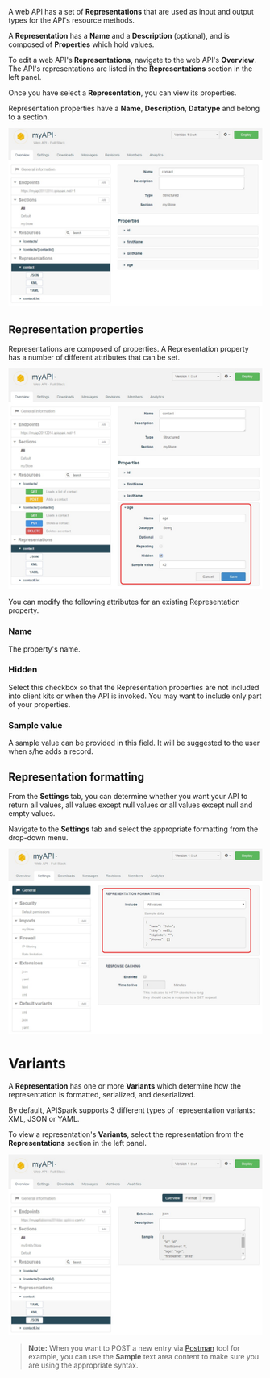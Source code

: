 
A web API has a set of **Representations** that are used as input and output types for the API's resource methods.

A **Representation** has a **Name** and a **Description** (optional), and is composed of **Properties** which hold values.

To edit a web API's **Representations**, navigate to the web API's **Overview**. The API's representations are listed in the **Representations** section in the left panel.

Once you have select a **Representation**, you can view its properties.

Representation properties have a **Name**, **Description**, **Datatype** and  belong to a section.

![Representations](images/representations.jpg "Representations")

## Representation properties

Representations are composed of properties. A Representation property has a number of different attributes that can be set.

![Representation properties](images/representation-properties.jpg "Representation properties")

You can modify the following attributes for an existing Representation property.

### Name

The property's name.

### Hidden

Select this checkbox so that the Representation properties are not included into client kits or when the API is invoked. You may want to include only part of your properties.

### Sample value

A sample value can be provided in this field. It will be suggested to the user when s/he adds a record.


## Representation formatting

From the **Settings** tab, you can determine whether you want your API to return all values, all values except null values or all values except null and empty values.

Navigate to the **Settings** tab and select the appropriate formatting from the drop-down menu.

![Representation formatting](images/representation-formatting.jpg "Representation formatting")

# Variants

A **Representation** has one or more **Variants** which determine how the representation is formatted, serialized, and deserialized.

By default, APISpark supports 3 different types of representation variants: XML, JSON or YAML.  

To view a representation's **Variants**, select the representation from the **Representations** section in the left panel.

![Variants](images/variants.jpg "Variants")

>**Note:** When you want to POST a new entry via [Postman](/technical-resources/apispark/guide/create/test "Postman") tool for example, you can use the **Sample** text area content to make sure you are using the appropriate syntax.
